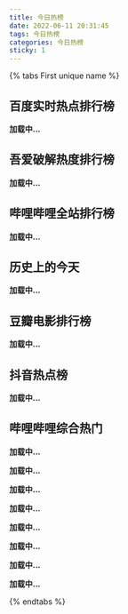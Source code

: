 ```yaml
---
title: 今日热榜
date: 2022-06-11 20:31:45
tags: 今日热榜
categories: 今日热榜
sticky: 1
---
```


{% tabs First unique name %}

<!-- tab 全部排行榜 -->

## 百度实时热点排行榜

**<div id="io_news1" class="rule-content">加载中...</div><script src="https://ionews.top/hot.php?key=8Yc7gzYYRDeGUBBla4z3q9YDZQXV9c&id=100000&select=io_news1&css=card"></script>**

## 吾爱破解热度排行榜

**<div id="io_news2" class="rule-content">加载中...</div><script src="https://ionews.top/hot.php?key=8Yc7gzYYRDeGUBBla4z3q9YDZQXV9c&id=100002&select=io_news2&css=card"></script>**

## 哔哩哔哩全站排行榜

**<div id="io_news3" class="rule-content">加载中...</div><script src="https://ionews.top/hot.php?key=8Yc7gzYYRDeGUBBla4z3q9YDZQXV9c&id=100003&select=io_news3&css=card"></script>**

## 历史上的今天

**<div id="io_news4" class="rule-content">加载中...</div><script src="https://ionews.top/hot.php?key=8Yc7gzYYRDeGUBBla4z3q9YDZQXV9c&id=100005&select=io_news4&css=card"></script>**

## 豆瓣电影排行榜

**<div id="io_news5" class="rule-content">加载中...</div><script src="https://ionews.top/hot.php?key=8Yc7gzYYRDeGUBBla4z3q9YDZQXV9c&id=100018&select=io_news5&css=card"></script>**

## 抖音热点榜

**<div id="io_news6" class="rule-content">加载中...</div><script src="https://ionews.top/hot.php?key=8Yc7gzYYRDeGUBBla4z3q9YDZQXV9c&id=100020&select=io_news6&css=card"></script>**

## 哔哩哔哩综合热门

**<div id="io_new7" class="rule-content">加载中...</div><script src="https://ionews.top/hot.php?key=8Yc7gzYYRDeGUBBla4z3q9YDZQXV9c&id=100036&select=io_news7&css=card"></script>**

<!-- endtab -->

<!-- tab 百度实时热点排行榜 -->

**<div id="io_news8" class="rule-content">加载中...</div><script src="https://ionews.top/hot.php?key=8Yc7gzYYRDeGUBBla4z3q9YDZQXV9c&id=100000&select=io_news8&css=card"></script>**

<!-- endtab -->

<!-- tab 吾爱破解热度排行榜 -->

**<div id="io_news9" class="rule-content">加载中...</div><script src="https://ionews.top/hot.php?key=8Yc7gzYYRDeGUBBla4z3q9YDZQXV9c&id=100002&select=io_news9&css=card"></script>**

<!-- endtab -->

<!-- tab 哔哩哔哩全站排行榜 -->

**<div id="io_news10" class="rule-content">加载中...</div><script src="https://ionews.top/hot.php?key=8Yc7gzYYRDeGUBBla4z3q9YDZQXV9c&id=100003&select=io_news10&css=card"></script>**

<!-- endtab -->

<!-- tab 历史上的今天  -->

**<div id="io_news11" class="rule-content">加载中...</div><script src="https://ionews.top/hot.php?key=8Yc7gzYYRDeGUBBla4z3q9YDZQXV9c&id=100005&select=io_news11&css=card"></script>**

<!-- endtab -->

<!-- tab 豆瓣电影排行榜 -->

**<div id="io_news12" class="rule-content">加载中...</div><script src="https://ionews.top/hot.php?key=8Yc7gzYYRDeGUBBla4z3q9YDZQXV9c&id=100018&select=io_news12&css=card"></script>**

<!-- endtab -->

<!-- tab 抖音热点榜 -->

**<div id="io_news13" class="rule-content">加载中...</div><script src="https://ionews.top/hot.php?key=8Yc7gzYYRDeGUBBla4z3q9YDZQXV9c&id=100020&select=io_news13&css=card"></script>**

<!-- endtab -->

<!-- tab 哔哩哔哩综合热门 -->

**<div id="io_news14" class="rule-content">加载中...</div><script src="https://ionews.top/hot.php?key=8Yc7gzYYRDeGUBBla4z3q9YDZQXV9c&id=100036&select=io_news14&css=card"></script>**

<!-- endtab -->
{% endtabs %}
